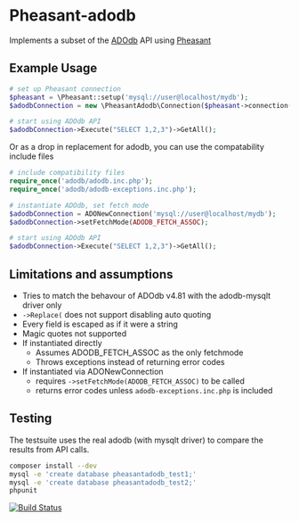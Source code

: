 Pheasant-adodb
==============
Implements a subset of the [ADOdb](http://phplens.com/adodb/) API using [Pheasant](http://getpheasant.com/)


Example Usage
----------------------------
```php
# set up Pheasant connection
$pheasant = \Pheasant::setup('mysql://user@localhost/mydb');
$adodbConnection = new \PheasantAdodb\Connection($pheasant->connection());

# start using ADOdb API
$adodbConnection->Execute("SELECT 1,2,3")->GetAll();
```

Or as a drop in replacement for adodb, you can use the compatability include files
```php
# include compatibility files
require_once('adodb/adodb.inc.php');
require_once('adodb/adodb-exceptions.inc.php');

# instantiate ADOdb, set fetch mode
$adodbConnection = ADONewConnection('mysql://user@localhost/mydb');
$adodbConnection->setFetchMode(ADODB_FETCH_ASSOC);

# start using ADOdb API
$adodbConnection->Execute("SELECT 1,2,3")->GetAll();
```


Limitations and assumptions
----------------------------
 * Tries to match the behavour of ADOdb v4.81 with the adodb-mysqlt driver only
 * `->Replace(` does not support disabling auto quoting
 * Every field is escaped as if it were a string
 * Magic quotes not supported
 * If instantiated directly
   * Assumes ADODB_FETCH_ASSOC as the only fetchmode
   * Throws exceptions instead of returning error codes
 * If instantiated via ADONewConnection
   * requires `->setFetchMode(ADODB_FETCH_ASSOC)` to be called
   * returns error codes unless `adodb-exceptions.inc.php` is included

Testing
----------------------------
The testsuite uses the real adodb (with mysqlt driver) to compare the results from API calls.

```bash
composer install --dev
mysql -e 'create database pheasantadodb_test1;'
mysql -e 'create database pheasantadodb_test2;'
phpunit
```


[![Build Status](https://api.travis-ci.org/99designs/pheasant-adodb.png)](https://travis-ci.org/99designs/pheasant-adodb)
